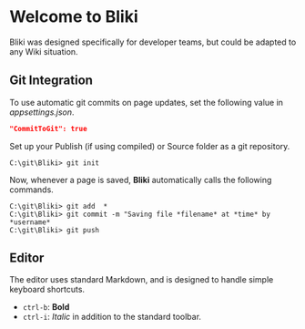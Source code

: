 <!-- TITLE: Home -->
<!-- SUBTITLE: Bliki - The Blazor-Powered Wiki -->
# Welcome to Bliki

Bliki was designed specifically for developer teams, but could be adapted to any Wiki situation.

## Git Integration
To use automatic git commits on page updates, set the following value in *appsettings.json*.
```json
"CommitToGit": true
```
Set up your Publish (if using compiled) or Source folder as a git repository.
```
C:\git\Bliki> git init
```
Now, whenever a page is saved, **Bliki** automatically calls the following commands.
```
C:\git\Bliki> git add  *
C:\git\Bliki> git commit -m "Saving file *filename* at *time* by *username*
C:\git\Bliki> git push
```
## Editor
The editor uses standard Markdown, and is designed to handle simple keyboard shortcuts.
- `ctrl-b`: **Bold**
- `ctrl-i`: *Italic*
in addition to the standard toolbar.